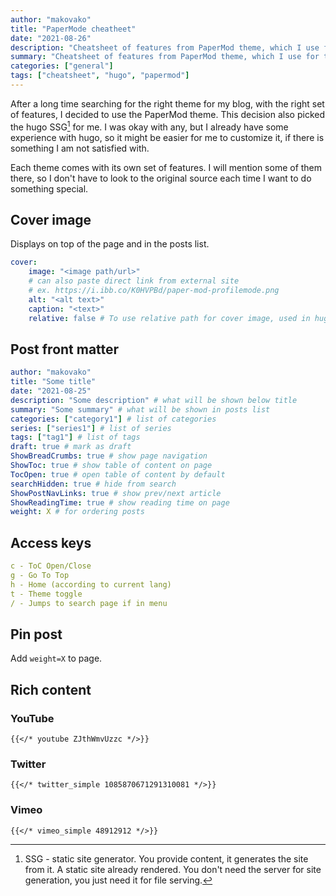 ```yaml
---
author: "makovako"
title: "PaperMode cheatheet"
date: "2021-08-26"
description: "Cheatsheet of features from PaperMod theme, which I use for this blog."
summary: "Cheatsheet of features from PaperMod theme, which I use for this blog."
categories: ["general"]
tags: ["cheatsheet", "hugo", "papermod"]
---
```


After a long time searching for the right theme for my blog, with the right set of features, I decided to use the PaperMod theme. This decision also picked the hugo SSG[^1] for me. I was okay with any, but I already have some experience with hugo, so it might be easier for me to customize it, if there is something I am not satisfied with.

[^1]: SSG - static site generator. You provide content, it generates the site from it. A static site already rendered. You don't need the server for site generation, you just need it for file serving.

Each theme comes with its own set of features. I will mention some of them there, so I don't have to look to the original source each time I want to do something special.

## Cover image

Displays on top of the page and in the posts list.

```yml
cover:
    image: "<image path/url>"
    # can also paste direct link from external site
    # ex. https://i.ibb.co/K0HVPBd/paper-mod-profilemode.png
    alt: "<alt text>"
    caption: "<text>"
    relative: false # To use relative path for cover image, used in hugo Page-bundles
```

## Post front matter

```yml
author: "makovako"
title: "Some title"
date: "2021-08-25"
description: "Some description" # what will be shown below title
summary: "Some summary" # what will be shown in posts list
categories: ["category1"] # list of categories
series: ["series1"] # list of series
tags: ["tag1"] # list of tags
draft: true # mark as draft
ShowBreadCrumbs: true # show page navigation
ShowToc: true # show table of content on page
TocOpen: true # open table of content by default
searchHidden: true # hide from search
ShowPostNavLinks: true # show prev/next article
ShowReadingTime: true # show reading time on page
weight: X # for ordering posts
```

## Access keys

```yml
c - ToC Open/Close
g - Go To Top
h - Home (according to current lang)
t - Theme toggle
/ - Jumps to search page if in menu
```

## Pin post

Add `weight=X` to page.

## Rich content

### YouTube

```
{{</* youtube ZJthWmvUzzc */>}}
```

### Twitter

```
{{</* twitter_simple 1085870671291310081 */>}}
```

### Vimeo

```
{{</* vimeo_simple 48912912 */>}}
```
